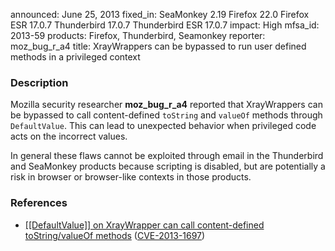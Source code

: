 announced: June 25, 2013
fixed_in: SeaMonkey 2.19
          Firefox 22.0
          Firefox ESR 17.0.7
          Thunderbird 17.0.7
          Thunderbird ESR 17.0.7
impact: High
mfsa_id: 2013-59
products: Firefox, Thunderbird, Seamonkey
reporter: moz_bug_r_a4
title: XrayWrappers can be bypassed to run user defined methods in a privileged context

<h3>Description</h3>

<p>Mozilla security researcher <strong>moz_bug_r_a4</strong> reported that
XrayWrappers can be bypassed to call content-defined <code>toString</code> and <code>valueOf</code> methods through <code>DefaultValue</code>. This can lead to unexpected behavior when privileged code acts on the incorrect values.</p>

<p class="note">In general these flaws cannot be exploited through email in the
Thunderbird and SeaMonkey products because scripting is disabled, but are
potentially a risk in browser or browser-like contexts in those products.</p>

<h3>References</h3>

<ul>
  <li><a href="https://bugzilla.mozilla.org/show_bug.cgi?id=858101">
        [[DefaultValue]] on XrayWrapper can call content-defined
toString/valueOf methods</a> (<a href="http://cve.mitre.org/cgi-bin/cvename.cgi?name=CVE-2013-1697" class="ex-ref">CVE-2013-1697</a>)</li>
</ul>



